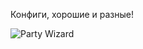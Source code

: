 Конфиги, хорошие и разные!

![Party Wizard](https://user-images.githubusercontent.com/6738342/85286081-a9812d80-b49a-11ea-8acc-2901238a1cd5.gif)

